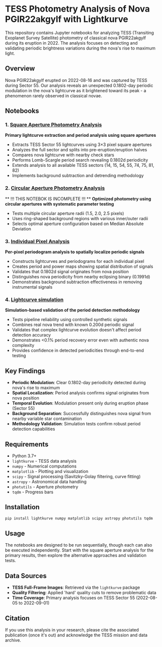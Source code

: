# TESS Photometry Analysis of Nova PGIR22akgylf with Lightkurve

This repository contains Jupyter notebooks for analyzing TESS (Transiting Exoplanet Survey Satellite) photometry of classical nova PGIR22akgylf during its eruption in 2022. The analysis focuses on detecting and validating periodic brightness variations during the nova's rise to maximum light.

## Overview

Nova PGIR22akgylf erupted on 2022-08-16 and was captured by TESS during Sector 55. Our analysis reveals an unexpected 0.1802-day periodic modulation in the nova's lightcurve as it brightened toward its peak - a phenomenon rarely observed in classical novae.

## Notebooks

### 1. [Square Aperture Photometry Analysis](PGIR22akgylf_lk_square_aperture.ipynb)
**Primary lightcurve extraction and period analysis using square apertures**

- Extracts TESS Sector 55 lightcurves using 3×3 pixel square apertures
- Analyzes the full sector and splits into pre-eruption/eruption halves  
- Compares nova lightcurve with nearby check stars
- Performs Lomb-Scargle period search revealing 0.1802d periodicity
- Extends analysis to all available TESS sectors (14, 15, 54, 55, 74, 75, 81, 82)
- Implements background subtraction and detrending methodology

### 2. [Circular Aperture Photometry Analysis](PGIR22akgylf_lk_circular_aperture.ipynb)  
** !!! THIS NOTEBOK IS INCOMPLETE !!! **
**Optimized photometry using circular apertures with systematic parameter testing**

- Tests multiple circular aperture radii (1.5, 2.0, 2.5 pixels)
- Uses ring-shaped background regions with various inner/outer radii
- Selects optimal aperture configuration based on Median Absolute Deviation

### 3. [Individual Pixel Analysis](PGIR22akgylf_lk_individual_pixel_lightcurves.ipynb)
**Per-pixel periodogram analysis to spatially localize periodic signals**

- Constructs lightcurves and periodograms for each individual pixel
- Creates period and power maps showing spatial distribution of signals
- Validates that 0.1802d signal originates from nova position
- Distinguishes nova periodicity from nearby eclipsing binary (0.1991d)
- Demonstrates background subtraction effectiveness in removing instrumental signals

### 4. [Lightcurve simulation](PGIR22akgylf_simulations.ipynb)
**Simulation-based validation of the period detection methodology**

- Tests pipeline reliability using controlled synthetic signals
- Combines real nova trend with known 0.200d periodic signal
- Validates that complex lightcurve evolution doesn't affect period detection accuracy
- Demonstrates <0.1% period recovery error even with authentic nova complexity
- Provides confidence in detected periodicities through end-to-end testing

## Key Findings

- **Periodic Modulation**: Clear 0.1802-day periodicity detected during nova's rise to maximum
- **Spatial Localization**: Period analysis confirms signal originates from nova position
- **Temporal Evolution**: Modulation present only during eruption phase (Sector 55)
- **Background Separation**: Successfully distinguishes nova signal from nearby variable star contamination
- **Methodology Validation**: Simulation tests confirm robust period detection capabilities

## Requirements

- Python 3.7+
- `lightkurve` - TESS data analysis
- `numpy` - Numerical computations  
- `matplotlib` - Plotting and visualization
- `scipy` - Signal processing (Savitzky-Golay filtering, curve fitting)
- `astropy` - Astronomical data handling
- `photutils` - Aperture photometry
- `tqdm` - Progress bars

## Installation

```bash
pip install lightkurve numpy matplotlib scipy astropy photutils tqdm
```

## Usage

The notebooks are designed to be run sequentially, though each can also be executed independently. Start with the square aperture analysis for the primary results, then explore the alternative approaches and validation tests.

## Data Sources

- **TESS Full-Frame Images**: Retrieved via the `lightkurve` package
- **Quality Filtering**: Applied 'hard' quality cuts to remove problematic data
- **Time Coverage**: Primary analysis focuses on TESS Sector 55 (2022-08-05 to 2022-09-01)

## Citation

If you use this analysis in your research, please cite the associated publication
(once it's out) and acknowledge the TESS mission and data archive.

